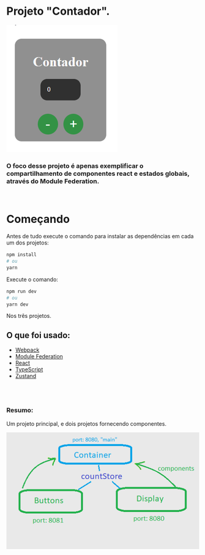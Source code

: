 # Projeto "Contador".

![Contador](./docs/images/contador.gif)

### O foco desse projeto é apenas exemplificar o compartilhamento de componentes react e estados globais, através do Module Federation.

<br />

# Começando

Antes de tudo execute o comando para instalar as dependências em cada um dos projetos:

```bash
npm install
# ou
yarn
```

Execute o comando:

```bash
npm run dev
# ou
yarn dev
```

Nos três projetos.

## O que foi usado:

- [Webpack](https://webpack.js.org/)
- [Module Federation](https://webpack.js.org/concepts/module-federation/)
- [React](https://pt-br.reactjs.org/)
- [TypeScript](https://www.typescriptlang.org/)
- [Zustand](https://zustand.surge.sh/)

<br />
<br />

### Resumo:

Um projeto principal, e dois projetos fornecendo componentes.

![Resumo](./docs/images/projeto-exemplo.png)
